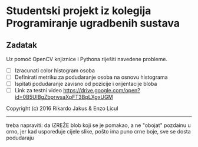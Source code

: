 # Studentski projekt iz kolegija Programiranje ugradbenih sustava

## Zadatak

Uz pomoć OpenCV knjiznice i Pythona riješiti navedene probleme.

- [ ] Izracunati color histogram osoba
- [ ] Definirati metriku za podudaranje osoba na osnovu histograma
- [ ] Ispitati podudaranje zavisno od pozicije i orijentacije bloba
- [ ] Link za testni video https://drive.google.com/open?id=0B5UlBgZbprwsaXpFT3BpLXgxUGM

Copyright (c) 2016 Rikardo Jakus & Enzo Licul

**************************************
treba napraviti: da IZREŽE blob koji se je pomakao, a ne "obojat" pozdainu u crno, jer kad uspoređuje cijele slike, pošto ima puno crne boje, sve se dosta podudaraju
